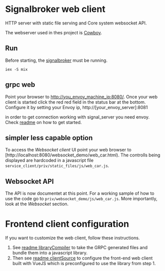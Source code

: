 # Signalbroker web client

HTTP server with static file serving and Core system websocket API.

The webserver used in thes project is [Cowboy](https://github.com/ninenines/cowboy).

## Run

Before starting, the [signalbroker](https://github.com/volvo-cars/signalbroker-server) must be running.


```
iex -S mix
```

## grpc web
Point your browser to [http://you_envoy_machine_ip:8080/](http://localhost:8080/). Once your web client is started click the red red field in the status bar at the bottom. Configure it by setting your Envoy ip, http://[your_envoy_server]:8081

in order to get connection working with signal_server you need envoy. Check [readme](configuration/grpc_web/README.md) on how to get started.


## simpler less capable option

To access the *Websocket client* UI point your web browser to [http://localhost:8080/websocket_demo/web_car.html).
The controlls being displayed are hardcoded in a javascript file `service_client/priv/static_files/js/web_car.js`.

## Websocket API

The API is now documentet at this point.
For a working sample of how to use the code go to `priv/websocket_demo/js/web_car.js`.
More importantly, look at the *Websocket* section.

# Frontend client configuration

If you want to customize the web client, follow these instructions.

1. See [readme libraryCompiler](libraryCompiler/README.md) to take the GRPC generated files and bundle them into a javascript library.
2. Then see [readme clientSource](clientSource/README.md) to configure the front-end web client built with VueJS which is preconfigured to use the library from step 1.